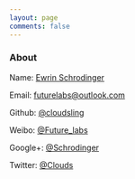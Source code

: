 ```yaml
---
layout: page
comments: false
---
```


### About

Name: [Ewrin Schrodinger](https://www.zero-th.com/)

Email: [futurelabs@outlook.com](mailto:futurelabs@outlook.com)

Github: [@cloudsling](https://github.com/cloudsling)

Weibo: [@Future_labs](http://weibo.com/u/3209962131/)

Google+: [@Schrodinger](https://plus.google.com/u/0/112921361590468634576)

Twitter: [@Clouds](https://twitter.com/Clouds_Ling)
